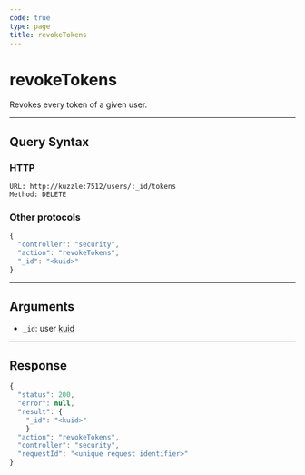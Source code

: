 ```yaml
---
code: true
type: page
title: revokeTokens
---
```


# revokeTokens



Revokes every token of a given user.

---

## Query Syntax

### HTTP

```http
URL: http://kuzzle:7512/users/:_id/tokens
Method: DELETE
```

### Other protocols

```js
{
  "controller": "security",
  "action": "revokeTokens",
  "_id": "<kuid>"
}
```

---

## Arguments

- `_id`: user [kuid](/core/1/guides/kuzzle-depth/authentication/#the-kuzzle-user-identifier)

---

## Response

```js
{
  "status": 200,
  "error": null,
  "result": {
    "_id": "<kuid>"
    }
  "action": "revokeTokens",
  "controller": "security",
  "requestId": "<unique request identifier>"
}
```
